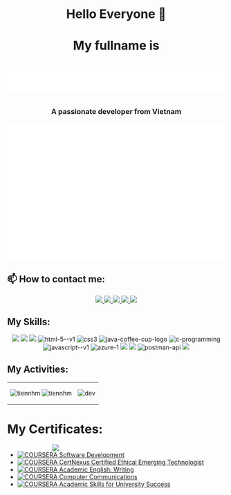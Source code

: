 <h1 align="center">Hello Everyone 👋</h1>
<h1 align="center">
<p>My fullname is
</p>
  <img src="svg/name.svg" alt="Marton Lederer" />
  <p align="center">
  <h3 align="center">A passionate developer from Vietnam </h3>
</p>
</h1>
<a href="#" target="_blank">
  <img src="svg/manhtoan.svg" width="1200" alt="manhtoan-official" />
</a>

## 📫 How to contact me:


<p align="center">
  <a href="https://www.linkedin.com/in/toannnguyen7" target="_blank">
    <img src="https://img.icons8.com/fluent/48/000000/linkedin.png"/>
  </a>
  <a href="https://www.facebook.com/toannguyennnnn" alt="Facebook">
    <img src="https://img.icons8.com/fluent/48/000000/facebook-new.png" target="_blank" />
  </a> 
  <a href="https://github.com/toannnm/toannnm" alt="Github">
    <img src="https://img.icons8.com/fluent/48/000000/github.png"/>
  </a> 
   <a href="https://gitlab.com/toanmnh2002" alt="Gitlab">
    <img src="https://img.icons8.com/color/48/gitlab.png"/>
  </a>
  <a href="https://www.youtube.com/channel/UCSIY4K_0yGiiRXg9rmT3FBg" alt="Youtube channel" target="_blank" >
    <img src="https://img.icons8.com/fluent/48/000000/youtube-play.png"/>
  </a>
</p>

## My Skills:

<p align="center">
  <!-- <img src="https://www.vectorlogo.zone/logos/opencv/opencv-icon.svg" alt="opencv" width="48" height="48"/>  -->
  <img src="https://img.icons8.com/color/48/000000/microsoft-sql-server.png"/>
      <img src="https://img.icons8.com/color/48/gitlab.png"/>
  <!-- <img src="https://img.icons8.com/color/48/000000/mysql-logo.png"/> -->
  <!-- <img src="https://img.icons8.com/color/48/000000/mongodb.png"/> -->
  <img src="https://img.icons8.com/color/48/000000/git.png"/>
    <img width="48" height="48" src="https://img.icons8.com/color/48/html-5--v1.png" alt="html-5--v1"/>
    <img width="48" height="48" src="https://img.icons8.com/color/48/css3.png" alt="css3"/>
    <img width="48" height="48" src="https://img.icons8.com/fluency/48/java-coffee-cup-logo.png" alt="java-coffee-cup-logo"/>
    <img width="48" height="48" src="https://img.icons8.com/color/48/c-programming.png" alt="c-programming"/>
  <img width="48" height="48" src="https://img.icons8.com/color/48/javascript--v1.png" alt="javascript--v1"/>
<img width="48" height="48" src="https://img.icons8.com/fluency/48/azure-1.png" alt="azure-1"/>
  <img src="https://img.icons8.com/color/48/000000/visual-studio-code-2019.png"/>
  <img src="https://img.icons8.com/color/48/null/visual-studio--v2.png"/>
  <img width="48" height="48" src="https://img.icons8.com/dusk/64/000000/postman-api.png" alt="postman-api"/>
  <img src="https://img.icons8.com/color/48/000000/trello.png"/>
</p>

## My Activities:

<table style="width:100%;">
  <tr>
    <td>
      <img src="https://github-readme-stats.vercel.app/api/top-langs/?username=tiennhm&bg_color=FFFFFF00&text_color=179fa3&layout=compact&hide=CSS&langs_count=10&custom_title=Top%20ngôn%20ngữ%20được%20dùng" alt="tiennhm" width="100%"/>
      <img src="https://github-readme-stats.vercel.app/api?username=tiennhm&bg_color=FFFFFF00&text_color=179fa3&show_icons=true&count_private=true&include_all_commits=true&custom_title=Hoạt%20động%20trên%20Github" alt="tiennhm" width="100%"/>
    </td>
    <td>
      <p align="center"> 
        <img src="https://cdn.dribbble.com/users/1059583/screenshots/4171367/coding-freak.gif" alt="dev" width="100%"/>
      </p>
    </td>
  </tr>
</table>

# My Certificates:

<img align="right" width="400" src="https://github.githubassets.com/images/modules/profile/profile-joined-github.svg">

- [![COURSERA](https://img.shields.io/badge/-COURSERA-green) Software Development](https://coursera.org/share/0e451c4f37a6e2d87c1ac6c55017ec96)
- [![COURSERA](https://img.shields.io/badge/-COURSERA-green) CertNexus Certified Ethical Emerging Technologist](https://coursera.org/share/6939772be794ae780f7d5005f48ac639)
- [![COURSERA](https://img.shields.io/badge/-COURSERA-green) Academic English: Writing](https://coursera.org/share/fced0ea17cd916f7fb2fdeb0d27c0c77)
- [![COURSERA](https://img.shields.io/badge/-COURSERA-green) Computer Communications](https://coursera.org/share/43f58c93d983e51d1e17cb5c45a461bd)
- [![COURSERA](https://img.shields.io/badge/-COURSERA-green) Academic Skills for University Success](https://coursera.org/share/a9aaa1d8a173afa4031edae7f1e379c5)
